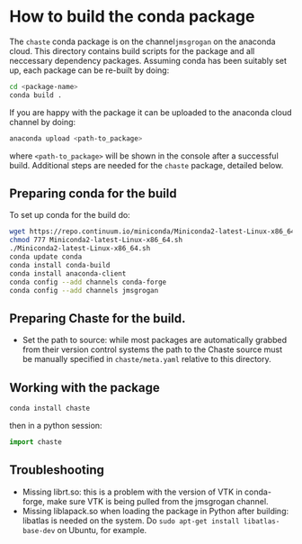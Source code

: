 # How to build the conda package

The `chaste` conda package is on the channel`jmsgrogan` on the anaconda cloud. This directory contains build scripts for the package and all neccessary dependency packages. Assuming conda has been suitably set up, each package can be re-built by doing:

```bash
cd <package-name>
conda build .
```

If you are happy with the package it can be uploaded to the anaconda cloud channel by doing:

```bash
anaconda upload <path-to_package>
```

where `<path-to_package>` will be shown in the console after a successful build. Additional steps are needed for the `chaste` package, detailed below.

## Preparing conda for the build

To set up conda for the build do:

```bash
wget https://repo.continuum.io/miniconda/Miniconda2-latest-Linux-x86_64.sh
chmod 777 Miniconda2-latest-Linux-x86_64.sh
./Miniconda2-latest-Linux-x86_64.sh
conda update conda
conda install conda-build
conda install anaconda-client
conda config --add channels conda-forge 
conda config --add channels jmsgrogan
```

## Preparing Chaste for the build. 

* Set the path to source: while most packages are automatically grabbed from their version control systems the path to the Chaste source must be manually specified in `chaste/meta.yaml` relative to this directory.

## Working with the package

```bash
conda install chaste
```

then in a python session:

```python
import chaste
```

## Troubleshooting

* Missing librt.so: this is a problem with the version of VTK in conda-forge, make sure VTK is being pulled from the jmsgrogan channel.
* Missing liblapack.so when loading the package in Python after building: libatlas is needed on the system. Do `sudo apt-get install libatlas-base-dev` on Ubuntu, for example. 

